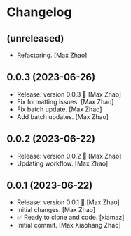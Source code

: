 Changelog
=========


(unreleased)
------------
- Refactoring. [Max Zhao]


0.0.3 (2023-06-26)
------------------
- Release: version 0.0.3 🚀 [Max Zhao]
- Fix formatting issues. [Max Zhao]
- Fix batch update. [Max Zhao]
- Add batch updates. [Max Zhao]


0.0.2 (2023-06-22)
------------------
- Release: version 0.0.2 🚀 [Max Zhao]
- Updating workflow. [Max Zhao]


0.0.1 (2023-06-22)
------------------
- Release: version 0.0.1 🚀 [Max Zhao]
- Initial changes. [Max Zhao]
- ✅ Ready to clone and code. [xiamaz]
- Initial commit. [Max Xiaohang Zhao]


